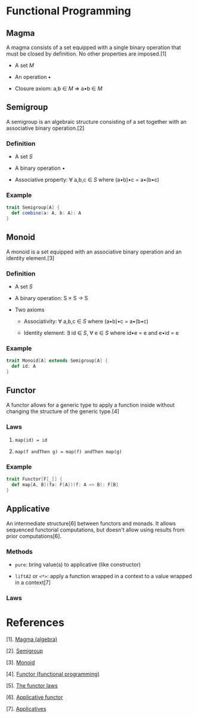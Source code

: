 # Functional Programming

## Magma

A magma consists of a set equipped with a single binary operation that must be closed by definition. No other properties are imposed.[1]

  * A set *M*

  * An operation **•**

  * Closure axiom: a,b ∈ *M* ⇒ a•b ∈ *M*

## Semigroup

A semigroup is an algebraic structure consisting of a set together with an associative binary operation.[2] 

### Definition

  * A set *S*

  * A binary operation *•*

  * Associative property: ∀ a,b,c ∈ *S* where (a•b)•c = a•(b•c)

### Example

  ```scala
  trait Semigroup[A] {
    def combine(a: A, b: A): A
  }
  ```

## Monoid

A monoid is a set equipped with an associative binary operation and an identity element.[3] 

### Definition

  * A set *S* 

  * A binary operation: S × S → S

  * Two axioms

      * Associativity: ∀ a,b,c ∈ *S* where (a•b)•c = a•(b•c) 

      * Identity element: ∃ id ∈ *S*, ∀ e ∈ *S* where id•e = e and e•id = e

### Example

  ```scala
  trait Monoid[A] extends Semigroup[A] {
    def id: A
  }
  ```

## Functor

A functor allows for a generic type to apply a function inside without changing the structure of the generic type.[4] 

### Laws

  1. `map(id) = id`

  2. `map(f andThen g) = map(f) andThen map(g)`

### Example

  ```scala
  trait Functor[F[_]] {
    def map[A, B](fa: F[A])(f: A => B): F[B]
  } 
  ```

## Applicative

An intermediate structure[6] between functors and monads. It allows sequenced functorial computations, but doesn't allow using results from prior computations[6].

### Methods

  * `pure`: bring value(s) to applicative (like constructor)

  * `liftA2` or `<*>`: apply a function wrapped in a context to a value wrapped in a context[7]

### Laws


# References

  [1]. [Magma (algebra)](https://en.wikipedia.org/wiki/Magma_(algebra))

  [2]. [Semigroup](https://en.wikipedia.org/wiki/Semigroup)

  [3]. [Monoid](https://en.wikipedia.org/wiki/Monoid)

  [4]. [Functor (functional programming)](https://en.wikipedia.org/wiki/Functor_(functional_programming))

  [5]. [The functor laws](https://en.wikibooks.org/wiki/Haskell/The_Functor_class#The_functor_laws)

  [6]. [Applicative functor](https://en.wikipedia.org/wiki/Applicative_functor)

  [7]. [Applicatives](https://adit.io/posts/2013-04-17-functors,_applicatives,_and_monads_in_pictures.html#applicatives)
